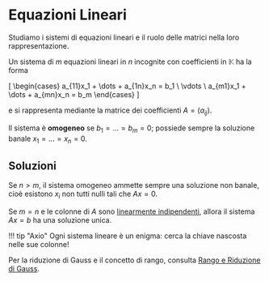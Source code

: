 # Equazioni Lineari

Studiamo i sistemi di equazioni lineari e il ruolo delle matrici nella loro rappresentazione.

Un sistema di $m$ equazioni lineari in $n$ incognite con coefficienti in $\mathbb{K}$ ha la forma

\[
\begin{cases}
a_{11}x_1 + \dots + a_{1n}x_n = b_1 \\
\vdots \\
a_{m1}x_1 + \dots + a_{mn}x_n = b_m
\end{cases}
\]

e si rappresenta mediante la matrice dei coefficienti $A=(a_{ij})$.

Il sistema è **omogeneo** se $b_1=\dots=b_m=0$; possiede sempre la soluzione banale $x_1=\dots=x_n=0$.

## Soluzioni

Se $n>m$, il sistema omogeneo ammette sempre una soluzione non banale, cioè esistono $x_i$ non tutti nulli tali che $Ax=0$.

Se $m=n$ e le colonne di $A$ sono [linearmente indipendenti](../spazi-vettoriali/combinazioni-lineari.md), allora il sistema $Ax=b$ ha una soluzione unica.

!!! tip "Axio"
    Ogni sistema lineare è un enigma: cerca la chiave nascosta nelle sue colonne!

Per la riduzione di Gauss e il concetto di rango, consulta [Rango e Riduzione di Gauss](rango-e-riduzione-di-gauss.md).
